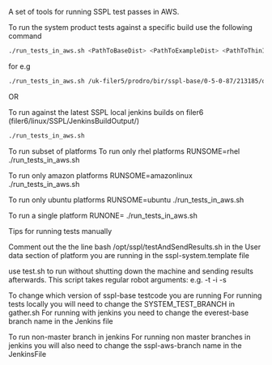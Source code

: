 A set of tools for running SSPL test passes in AWS.

To run the system product tests against a specific build use the following command

```bash
./run_tests_in_aws.sh <PathToBaseDist> <PathToExampleDist> <PathToThinInstallerDist> <PathToEventProcessor> <PathToAuditPlugin> <PathToEDRPlugin> <PathToMDRPlugin> <PathToMDRComponentSuite> <PathToSystemProductTestOutputTarGzFile> <PathToLiveresponsePlugin>
```
for e.g
```bash
./run_tests_in_aws.sh /uk-filer5/prodro/bir/sspl-base/0-5-0-87/213185/output/SDDS-COMPONENT/ /uk-filer5/prodro/bir/sspl-exampleplugin/0-5-0-22/213187/output/SDDS-COMPONENT /uk-filer5/prodro/bir/sspl-thininstaller/0-5-0-0-10/213201/output /uk-filer5/prodro/bir/sspl-base/0-5-0-87/213185/output/SystemProductTestOutput.tar.gz /uk-filer5/prodro/bir/liveterminal_linux/1-1-6/220232/
```
OR

To run against the latest SSPL local jenkins builds on filer6 (filer6/linux/SSPL/JenkinsBuildOutput/)
```bash
./run_tests_in_aws.sh
```
To run subset of platforms
To run only rhel platforms
RUNSOME=rhel ./run_tests_in_aws.sh

To run only amazon platforms
RUNSOME=amazonlinux ./run_tests_in_aws.sh

To run only ubuntu platforms
RUNSOME=ubuntu ./run_tests_in_aws.sh

To run a single platform
RUNONE=<hostname> ./run_tests_in_aws.sh

Tips for running tests manually

Comment out the the line bash /opt/sspl/testAndSendResults.sh in the User data section of platform you are running in the sspl-system.template file

use test.sh to run without shutting down the machine and sending results afterwards. This script takes regular robot arguments:
e.g. -t <testname> -i <tag> -s <suite>

To change which version of sspl-base testcode you are running
For running tests locally you will need to change the SYSTEM_TEST_BRANCH in gather.sh
For running with jenkins you need to change the everest-base branch name in the Jenkins file

To run non-master branch in jenkins
For running non master branches in jenkins you will also need to change the sspl-aws-branch name in the JenkinsFile
